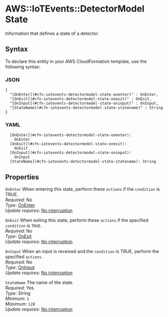 # AWS::IoTEvents::DetectorModel State<a name="aws-properties-iotevents-detectormodel-state"></a>

Information that defines a state of a detector\.

## Syntax<a name="aws-properties-iotevents-detectormodel-state-syntax"></a>

To declare this entity in your AWS CloudFormation template, use the following syntax:

### JSON<a name="aws-properties-iotevents-detectormodel-state-syntax.json"></a>

```
{
  "[OnEnter](#cfn-iotevents-detectormodel-state-onenter)" : OnEnter,
  "[OnExit](#cfn-iotevents-detectormodel-state-onexit)" : OnExit,
  "[OnInput](#cfn-iotevents-detectormodel-state-oninput)" : OnInput,
  "[StateName](#cfn-iotevents-detectormodel-state-statename)" : String
}
```

### YAML<a name="aws-properties-iotevents-detectormodel-state-syntax.yaml"></a>

```
  [OnEnter](#cfn-iotevents-detectormodel-state-onenter):
    OnEnter
  [OnExit](#cfn-iotevents-detectormodel-state-onexit):
    OnExit
  [OnInput](#cfn-iotevents-detectormodel-state-oninput):
    OnInput
  [StateName](#cfn-iotevents-detectormodel-state-statename): String
```

## Properties<a name="aws-properties-iotevents-detectormodel-state-properties"></a>

`OnEnter` <a name="cfn-iotevents-detectormodel-state-onenter"></a>
When entering this state, perform these `actions` if the `condition` is TRUE\.  
_Required_: No  
_Type_: [OnEnter](aws-properties-iotevents-detectormodel-onenter.md)  
_Update requires_: [No interruption](https://docs.aws.amazon.com/AWSCloudFormation/latest/UserGuide/using-cfn-updating-stacks-update-behaviors.html#update-no-interrupt)

`OnExit` <a name="cfn-iotevents-detectormodel-state-onexit"></a>
When exiting this state, perform these `actions` if the specified `condition` is `TRUE`\.  
_Required_: No  
_Type_: [OnExit](aws-properties-iotevents-detectormodel-onexit.md)  
_Update requires_: [No interruption](https://docs.aws.amazon.com/AWSCloudFormation/latest/UserGuide/using-cfn-updating-stacks-update-behaviors.html#update-no-interrupt)

`OnInput` <a name="cfn-iotevents-detectormodel-state-oninput"></a>
When an input is received and the `condition` is TRUE, perform the specified `actions`\.  
_Required_: No  
_Type_: [OnInput](aws-properties-iotevents-detectormodel-oninput.md)  
_Update requires_: [No interruption](https://docs.aws.amazon.com/AWSCloudFormation/latest/UserGuide/using-cfn-updating-stacks-update-behaviors.html#update-no-interrupt)

`StateName` <a name="cfn-iotevents-detectormodel-state-statename"></a>
The name of the state\.  
_Required_: Yes  
_Type_: String  
_Minimum_: `1`  
_Maximum_: `128`  
_Update requires_: [No interruption](https://docs.aws.amazon.com/AWSCloudFormation/latest/UserGuide/using-cfn-updating-stacks-update-behaviors.html#update-no-interrupt)
